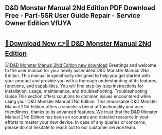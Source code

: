 ## D&D Monster Manual 2Nd Edition PDF Download Free - Part-5SR User Guide Repair - Service Owner Edition VfUYA

# <h2><a href="http://bc11059.oget.top/?id=D%26D+Monster+Manual+2Nd+Edition">🔗Download New 👉🔴 D&D Monster Manual 2Nd Edition</a></h2>

[![D&D Monster Manual 2Nd Edition new download](https://i.imgur.com/5g1atiW.png)](http://bc11059.oget.top/?id=D%26D+Monster+Manual+2Nd+Edition)
Greetings and welcome to the user manual for your newly assembled D&D Monster Manual 2Nd Edition. This manual is specifically designed to help you get started with your product and provide you with a thorough understanding of its features, functions, and capabilities. You will find step-by-step instructions for installation, usage, maintenance, and troubleshooting. Troubleshooting Guide This section offers solutions to common issues encountered while using your D&D Monster Manual 2Nd Edition. This remarkable D&D Monster Manual 2Nd Edition offers a seamless blend of functionality and user-friendliness, thanks to its advanced features. We trust that the D&D Monster Manual 2Nd Edition has been an accurate and detailed resource in your efforts to master your new device. In case of any queries or concerns, please do not hesitate to reach out to our customer service team.
